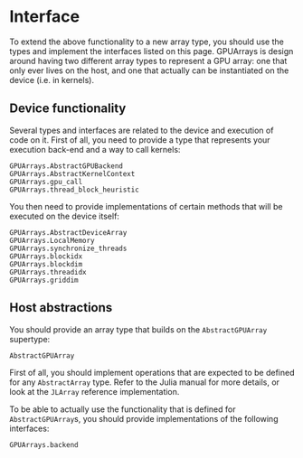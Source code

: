 # Interface

To extend the above functionality to a new array type, you should use the types and
implement the interfaces listed on this page. GPUArrays is design around having two
different array types to represent a GPU array: one that only ever lives on the host, and
one that actually can be instantiated on the device (i.e. in kernels).


## Device functionality

Several types and interfaces are related to the device and execution of code on it. First of
all, you need to provide a type that represents your execution back-end and a way to call
kernels:

```@docs
GPUArrays.AbstractGPUBackend
GPUArrays.AbstractKernelContext
GPUArrays.gpu_call
GPUArrays.thread_block_heuristic
```

You then need to provide implementations of certain methods that will be executed on the
device itself:

```@docs
GPUArrays.AbstractDeviceArray
GPUArrays.LocalMemory
GPUArrays.synchronize_threads
GPUArrays.blockidx
GPUArrays.blockdim
GPUArrays.threadidx
GPUArrays.griddim
```


## Host abstractions

You should provide an array type that builds on the `AbstractGPUArray` supertype:

```@docs
AbstractGPUArray
```

First of all, you should implement operations that are expected to be defined for any
`AbstractArray` type. Refer to the Julia manual for more details, or look at the `JLArray`
reference implementation.

To be able to actually use the functionality that is defined for `AbstractGPUArray`s, you
should provide implementations of the following interfaces:

```@docs
GPUArrays.backend
```
